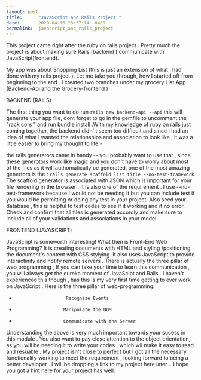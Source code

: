 ```yaml
---
layout: post
title:      "JavaScript and Rails Project "
date:       2020-04-16 23:37:14 -0400
permalink:  javascript_and_rails_project
---
```



This project came right after the ruby on rails project . Pretty much the project is about making sure  Rails (backend ) communicate with JavaScript(frontend).

My app was about Shopping List (this is just an extension of what i had done with my rails project ).  Let  me take you through, how I started off from beginning to the end . I created two branches under my grocery List App (Backend-Api and the Grocery-frontend )

BACKEND (RAILS)

The first thing you want to do  run `rails new backend-api --api`  this will generate your app file, dont forget to go in the gemfile to uncomment the "rack cors " and run bundle install .With my knowledge of ruby on rails just coming together, the backend didn' t seem too difficult  and since I had an idea of what i wanted the relationships and association to look like , it was a little easier to bring my thought to life -

the rails generators came in handy -- you probably want to use that , since these generotors work like magic and you don't have to worry about most of the files as it will authomatically be generated, one of the most amazing genertors is the :
                                `rails generate scaffold list title --no-test-framework`
The scaffold generator is associated with JSON which is important for your file rendering in the browser . It is also one of the requirement .  I use --no-test-framework because I would not be needing it but you can include test if you would be permitting or doing any test in your project.  Also seed your database , this is helpful  to test codes to see if it working and if no error.  Check and confirm  that all files is generated accordly and make sure to include all of your validations and associations in your model. 


FRONTEND (JAVASCRIPT)

JavaScript is someworth interesting! What then is Front-End Web Programming?  It is creating documents with HTML and styling /positioning the document's content with CSS stylying. It also  uses JavaScript to provide interactinity and notify remote servers . There is actually the three pillar of web programming , If you can take your time to learn this communication , you will always get the eureka moment of JavaScipt and Rails . I haven't experienced this though , has this is my very first time getting to ever work on JavaScript . Here is the three pillar of web-programming:

*                        Recognize Events
*                       Manipulate the DOM
*                       Communicate with the Server
                      
											
Understanding the above is very much important towards your sucess in this module .  You also want to pay close attention to the object orientation, as you will be needing it to write your codes , which wil make it easy to read and resuable . My project isn't close to perfect but  I got all the necessary functionality working to meet the requirement , looking forward to being a better developer . I will be dropping a link to my project here later .. I hope you got a hint here for your project has well.


